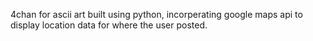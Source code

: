 4chan for ascii art built using python, incorperating google maps api to display location data for where the user posted.
